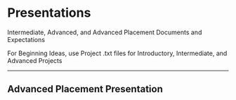 # Presentations
Intermediate, Advanced, and Advanced Placement Documents and Expectations

For Beginning Ideas, use Project .txt files for Introductory, Intermediate, and Advanced Projects

---

## Advanced Placement Presentation
